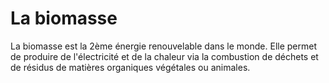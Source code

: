 # La biomasse

La biomasse est la 2ème énergie renouvelable dans le monde. Elle permet de produire de l'électricité et de la chaleur via la combustion de déchets et de résidus de matières organiques végétales ou animales.
